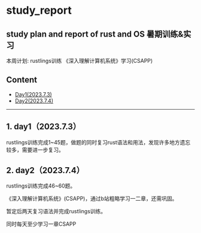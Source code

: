 # study_report
study plan and report of rust and OS
暑期训练&实习
------------------------------
本周计划:
rustlings训练
《深入理解计算机系统》学习(CSAPP)
## Content

- [Day1(2023.7.3)](#Day1(2023.7.3))
- [Day2(2023.7.4)](#Day2(2023.7.4))

------------------------------
##  1. <a name='day12023.7.3'></a>day1（2023.7.3）

rustlings训练完成1~45题，做题的同时复习rust语法和用法，发现许多地方遗忘较多，需要进一步复习。


##  2. <a name='day22023.7.4'></a>day2（2023.7.4）

rustlings训练完成46~60题。

《深入理解计算机系统》(CSAPP)，通过b站粗略学习一二章，还需巩固。

暂定后两天复习语法并完成rustlings训练。

同时每天至少学习一章CSAPP
